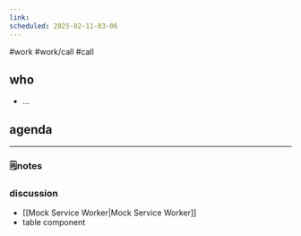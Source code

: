 ```yaml
---
link: 
scheduled: 2025-02-11-03-06
---
```

#work #work/call #call

## who
- ...
## agenda

---
### 🗒notes

### discussion
- [[Mock Service Worker|Mock Service Worker]]
- table component
